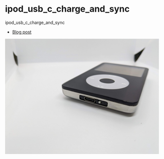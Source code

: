 # ipod_usb_c_charge_and_sync
ipod_usb_c_charge_and_sync

 * [Blog post](https://facelesstech.wordpress.com/2023/12/09/the-ipod-with-the-ssd-usb-c-and-bluetooth/)

![alt text](https://github.com/facelesstech/ipod_usb_c_charge_and_sync/blob/main/PXL_20231125_143822621.jpg?raw=true)
